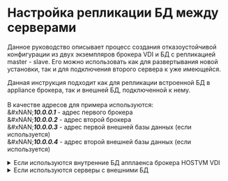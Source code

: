 # Настройка репликации БД между серверами

Данное руководство описывает процесс создания отказоустойчивой конфигурации из двух экземпляров брокера VDI и БД с репликацией master - slave. Его можно использовать как для развертывания новой установки, так и для подключения второго сервера к уже имеющейся.

Данная инструкция подходит как для репликации встроенной БД в appliance брокера, так и внешней БД, подключенной к нему.\
\
В качестве адресов для примера используются:\
&#xNAN;_**10.0.0.1**_ - адрес первого брокера\
&#xNAN;_**10.0.0.2**_ - адрес второй брокера\
&#xNAN;_**10.0.0.3**_ - адрес первой внешней базы данных (если используется)\
&#xNAN;_**10.0.0.4**_ - адрес второй внешней базы данных (если используется)

<details>

<summary>Если используются внутренние БД  апплаенса брокера HOSTVM VDI</summary>

## Настройка первого сервера (Master)

**На первом брокере (**_**10.0.0.1):**_

* Перед настройкой реплики остановить:

{% code title="Брокер версии 3.0" %}
```bash
systemctl stop apache2 uds
```
{% endcode %}

{% code title="Брокер версии >= 3.5" %}
```
systemctl stop vdi.service vdiweb.service
```
{% endcode %}

* &#x20;Отредактировать `/etc/mysql/mariadb.conf.d/50-server.cnf`

В параметре `bind-address` указать:\
IP адрес адрес первого брокера (_**10.0.0.1)**_.

Раскомментировать параметры и задать значения:

```
server-id = 1
log_bin = /var/log/mysql/mysql-bin.log
```

* Перезапустить сервис mariadb

```
systemctl restart mariadb
```

* Зайти в MYSQL с привилегиями root, создать пользователя для репликации, назначить ему необходимые разрешения:

`mysql -p`

`CREATE USER 'replica'@'%' IDENTIFIED BY 'password';`

где `replica` это имя пользователя и `password` - пароль.

`GRANT REPLICATION SLAVE ON *.* TO 'replica'@'%';`

Добавить разрешения для подключения к БД с других хостов:

```
DROP USER 'udsdbadm'@'localhost';
CREATE USER 'udsdbadm'@'%' IDENTIFIED BY 'password';
```

Где 'password' – пароль для пользователя `udsdbadm`. После пересоздания пользователя необходимо внести соответствующие изменения в файл конфигурации брокера `/var/server/server/setting.py`, а также сменить пароль пользователю `udsdbadm` на новый на втором сервере (Slave).

```
GRANT ALL PRIVILEGES ON *.* TO 'udsdbadm'@'%';
FLUSH PRIVILEGES;
```

* Внести изменения в файл конфигурации брокера `/var/server/server/setting.py` , указав новый пароль для пользователя `udsdbadm`:

```
DATABASES = {
...
        'PASSWORD': 'password'
...
}
```

* Создать резервную копию БД **(обязательно!**):

```
mysqldump -u root --single-transaction --master-data udsdb > backup.sql
```

* Запустить сервисы брокера:

{% code title="Брокер версии 3.0" %}
```bash
systemctl start apache2 uds
```
{% endcode %}

{% code title="Брокер версии >= 3.5" %}
```
systemctl start vdi.service vdiweb.service
```
{% endcode %}

## Настройка второго сервера (Slave)

**На втором брокере (10.0.0.2):**

* Остановить сервисы  брокера:

{% code title="Брокер версии 3.0" %}
```bash
systemctl stop apache2 uds
```
{% endcode %}

{% code title="Брокер версии >= 3.5" %}
```
systemctl stop vdi.service vdiweb.service
```
{% endcode %}

* Скопировать файл `/var/server/server/settings.py` с первого (**10.0.0.1**)  брокера с заменой на второй (**10.0.0.2**):
*   Внести изменения в файл конфигурации брокера `/var/server/server/setting.py` , указав адрес первого брокера **(10.0.01)**:

    ```
    DATABASES = {
    ...
            'HOST': '10.0.0.1'
    ...
    }
    ```
* Запустить сервисы  брокера

{% code title="Брокер версии 3.0" %}
```bash
systemctl start apache2 uds
```
{% endcode %}

{% code title="Брокер версии >= 3.5" %}
```
systemctl start vdi.service vdiweb.service
```
{% endcode %}

### Настройка репликации

**На втором брокере (10.0.0.2):**

* отредактировать `/etc/mysql/mariadb.conf.d/50-server.cnf`
*   В параметре `bind-address` указать IP адрес второго брокера (**10.0.0.2**)&#x20;

    ```
    bind-address = 10.0.0.2
    ```
*   Раскомментировать параметры и задать значения:

    ```
    server-id = 2
    log_bin /var/log/mysql/mysql-bin.log
    ```
*   Перезапустить сервис mariadb

    `systemctl restart mariadb`
*   Скопировать и развернуть дамп базы с первого (**10.0.0.1**) сервера **(обязательно!)**.

    ```bash
    cat backup.sql | /usr/bin/mysql -u root udsdb
    ```
*   Получить параметры `MASTER_LOG_FILE` и `MASTER_LOG_POS` из дампа:

    ```bash
    head -n22 backup.sql | tail -1
    ```

    Пример вывода предыдущей команды:

    `CHANGE MASTER TO MASTER_LOG_FILE='mysql-bin.000001', MASTER_LOG_POS=236295;`
*   Зайти в MYSQL с привилегиями root

    `mysql -p`
*   Остановить все операции на сервере

    `STOP SLAVE;`
*   Настроить репликацию с первым (_**10.0.0.1**_) сервером

    `CHANGE MASTER TO MASTER_HOST='10.0.0.1', MASTER_USER='replica', MASTER_PASSWORD='password', MASTER_LOG_FILE='mysql-bin.000001', MASTER_LOG_POS=236295;`

    Где `10.0.0.1` - адрес первого (_**10.0.0.1**_) сервера БД, `replica` -настроенный ранее пользователь для репликации, `password` - его пароль, `myslq-bin.000001` и `236295` - параметры журнала, полученные ранее.
*   Запустить сервер:

    `START SLAVE;`
*   Проверить параметры репликации:

    `SHOW SLAVE STATUS\G`

    В выводе должен быть корректный адрес первого (_**10.0.0.1**_)  сервера `Master_Host: 10.0.0.1` и значение параметров `Slave_IO_Running` и `Slave_SQL_Running` равное `Yes`



</details>

<details>

<summary>Если используются серверы с внешними БД</summary>

## Настройка первого сервера (Master)

_Если при настройке внешних баз данных есть потребность предварительного переноса информации (сервисы, пользователи, транспорты и пр.) с уже настроенной встроенной базы данных брокера HOSTVM VDI - перенесите базу данных на первый (**10.0.0.3**) сервер БД согласно_ [_руководства_](https://kb.pvhostvm.ru/hostvm-vdi/hostvm-vdi-installation-guide/vdi-db#perenos-bazy-dannykh) _("Перенос базы данных")._ \
_Если перенос данных не требуется или репликация настраивается с нуля - этот пункт можно пропустить._\
\
**На первом сервере БД (**_**10.0.0.3):**_

* &#x20;Отредактировать `/etc/mysql/mariadb.conf.d/50-server.cnf`

В параметре `bind-address` указать:\
IP адрес адрес первого сервера  (_**10.0.0.3)**_.

Раскомментировать параметры и задать значения:

```
server-id = 1
log_bin = /var/log/mysql/mysql-bin.log
```

* Перезапустить сервис mariadb

```
systemctl restart mariadb
```

* Зайти в MYSQL с привилегиями root, создать пользователя для репликации, назначить ему необходимые разрешения:

`mysql -p`

`CREATE USER 'replica'@'%' IDENTIFIED BY 'password';`

где `replica` это имя пользователя и `password` - пароль.

`GRANT REPLICATION SLAVE ON *.* TO 'replica'@'%';`

* Добавить разрешения для подключения к БД с других хостов:

```
DROP USER 'udsdbadm'@'localhost';
CREATE USER 'udsdbadm'@'%' IDENTIFIED BY 'password';
```

Где 'password' – пароль для пользователя `udsdbadm`. После пересоздания пользователя необходимо внести соответствующие изменения в файл конфигурации брокера `/var/server/server/setting.py`, а также сменить пароль пользователю `udsdbadm` на новый на втором сервере (Slave).

```
GRANT ALL PRIVILEGES ON *.* TO 'udsdbadm'@'%';
FLUSH PRIVILEGES;
```

* Создать резервную копию БД **(обязательно!**):

```
mysqldump -u root --single-transaction --master-data udsdb > backup.sql
```

## Настройка брокеров

**На первом брокере (**_**10.0.0.1**_**):**

* Остановить сервисы:

{% code title="Брокер версии 3.0" %}
```bash
systemctl stop apache2 uds
```
{% endcode %}

{% code title="Брокер версии >= 3.5" %}
```
systemctl stop vdi.service vdiweb.service
```
{% endcode %}

* Отредактировать файл `/var/server/server/settings.py`, указать в поле **`HOST`** адрес первого сервера БД (_**10.0.0.3**_), и пароль для пользователя `udsdbadm`:

```
DATABASES = {
...
        'HOST': '10.0.0.3'
        'PASSWORD': 'password'
...
}
```

* Запустить сервисы:

{% code title="Брокер версии 3.0" %}
```bash
systemctl start apache2 uds
```
{% endcode %}

{% code title="Брокер версии >= 3.5" %}
```
systemctl start vdi.service vdiweb.service
```
{% endcode %}

**На втором брокере (**_**10.0.0.2**_**):**

* Остановить сервисы:

{% code title="Брокер версии 3.0" %}
```bash
systemctl stop apache2 uds
```
{% endcode %}

{% code title="Брокер версии >= 3.5" %}
```
systemctl stop vdi.service vdiweb.service
```
{% endcode %}

* Скопировать файл `/var/server/server/settings.py` с первого (_**10.0.0.1**_)  брокера с заменой на второй (**10.0.0.2**):
* Запустить сервисы  брокера:

{% code title="Брокер версии 3.0" %}
```bash
systemctl start apache2 uds
```
{% endcode %}

{% code title="Брокер версии >= 3.5" %}
```
systemctl start vdi.service vdiweb.service
```
{% endcode %}

## Настройка второго сервера (Slave)

### Настройка репликации

На втором сервере БД (_**10.0.0.4**_):

* отредактировать `/etc/mysql/mariadb.conf.d/50-server.cnf`
*   В параметре `bind-address` указать IP адрес второго сервера БД (**10.0.0.4**)&#x20;

    ```
    bind-address = 10.0.0.4
    ```
*   Раскомментировать параметры и задать значения:

    ```
    server-id = 2
    log_bin /var/log/mysql/mysql-bin.log
    ```
*   Перезапустить сервис mariadb

    `systemctl restart mariadb`
*   Скопировать и развернуть дамп базы с первого (**10.0.0.3**) сервера БД **(обязательно!)**.

    ```bash
    cat backup.sql | /usr/bin/mysql -u root udsdb
    ```
*   Получить параметры `MASTER_LOG_FILE` и `MASTER_LOG_POS` из дампа:

    ```bash
    head -n22 backup.sql | tail -1
    ```

    Пример вывода предыдущей команды:

    `CHANGE MASTER TO MASTER_LOG_FILE='mysql-bin.000001', MASTER_LOG_POS=236295;`
*   Зайти в MYSQL с привилегиями root

    `mysql -p`
*   Остановить все операции на сервере

    `STOP SLAVE;`
*   Настроить репликацию с первым (_**10.0.0.3**_) сервером БД

    `CHANGE MASTER TO MASTER_HOST='10.0.0.3', MASTER_USER='replica', MASTER_PASSWORD='password', MASTER_LOG_FILE='mysql-bin.000001', MASTER_LOG_POS=236295;`

    Где `10.0.0.3` - адрес первого (_**10.0.0.3**_) сервера БД, `replica` -настроенный ранее пользователь для репликации, `password` - его пароль, `myslq-bin.000001` и `236295` - параметры журнала, полученные ранее.
*   Запустить сервер:

    `START SLAVE;`
*   Проверить параметры репликации:

    `SHOW SLAVE STATUS\G`

    В выводе должен быть корректный адрес первого (_**10.0.0.3**_)  сервера `Master_Host: 10.0.0.3` и значение параметров `Slave_IO_Running` и `Slave_SQL_Running` равное `Yes`



</details>
